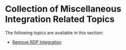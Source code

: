 [title]: # (Miscellaneous Integration)
[tags]: # (rdp,remove)
[priority]: # (4)
# Collection of Miscellaneous Integration Related Topics

The following topics are available in this section:

* [Remove RDP Integration](remove-rdp.md)
